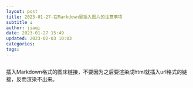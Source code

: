 ```yaml
---
layout: post
title: 2023-01-27-在Markdown里插入图片的注意事项
subtitle :
author: jiaqi
date: 2023-01-27 15:49
updated: 2023-02-03 10:03
categories: 
tags:
---
```

```toc
```

插入Markdown格式的图床链接，不要因为之后要渲染成html就插入url格式的链接，反而渲染不出来。